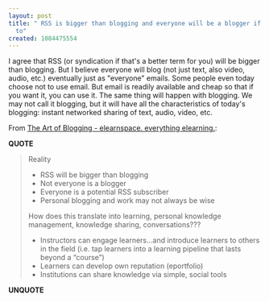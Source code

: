 ```yaml
---
layout: post
title: " RSS is bigger than blogging and everyone will be a blogger if they choose
  to"
created: 1084475554
---
```

I agree that RSS (or syndication if that's a better term for you) will be bigger than blogging.  But I believe everyone will blog (not just text, also video, audio, etc.) eventually just as "everyone" emails.  Some people even today choose not to use email.  But email is readily available and cheap so that if you want it, you can use it.  The same thing will happen with blogging.  We may not call it blogging, but it will have all the characteristics of today's blogging: instant networked sharing of text, audio, video, etc.

From <a href="http://www.elearnspace.org/Articles/blogging/artofblogging14.htm">The Art of Blogging - elearnspace. everything elearning.</a>:
<p><strong>QUOTE</strong></p><blockquote>Reality

<ul><li>RSS will be bigger than blogging</li><li>Not everyone is a blogger</li><li>Everyone is a potential RSS subscriber</li><li>Personal blogging and work may not always be wise
</li></ul>
How does this translate into learning, personal knowledge management, knowledge sharing, conversations???
<ul><li>Instructors can engage learners&#8230;and introduce learners to others in the field (i.e. tap learners into a learning pipeline that lasts beyond a &#8220;course&#8221;)</li><li>Learners can develop own reputation (eportfolio)</li><li>Institutions can share knowledge via simple, social tools</li>
</ul></blockquote><p><strong>UNQUOTE</strong></p>

